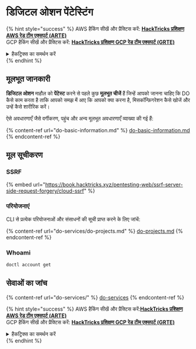 # डिजिटल ओशन पेंटेस्टिंग

{% hint style="success" %}
AWS हैकिंग सीखें और प्रैक्टिस करें: <img src="/.gitbook/assets/image.png" alt="" data-size="line">[**HackTricks प्रशिक्षण AWS रेड टीम एक्सपर्ट (ARTE)**](https://training.hacktricks.xyz/courses/arte)<img src="/.gitbook/assets/image.png" alt="" data-size="line">\
GCP हैकिंग सीखें और प्रैक्टिस करें: <img src="/.gitbook/assets/image (2).png" alt="" data-size="line">[**HackTricks प्रशिक्षण GCP रेड टीम एक्सपर्ट (GRTE)**<img src="/.gitbook/assets/image (2).png" alt="" data-size="line">](https://training.hacktricks.xyz/courses/grte)

<details>

<summary>हैकट्रिक्स का समर्थन करें</summary>

* [**सदस्यता योजनाएं**](https://github.com/sponsors/carlospolop) की जाँच करें!
* **शामिल हों** 💬 [**डिस्कॉर्ड समूह**](https://discord.gg/hRep4RUj7f) या [**टेलीग्राम समूह**](https://t.me/peass) या हमें **ट्विटर** 🐦 [**@hacktricks\_live**](https://twitter.com/hacktricks\_live)** पर फॉलो** करें।
* **हैकिंग ट्रिक्स साझा करें, PRs सबमिट करके** [**HackTricks**](https://github.com/carlospolop/hacktricks) और [**HackTricks Cloud**](https://github.com/carlospolop/hacktricks-cloud) github रेपो में।

</details>
{% endhint %}

## मूलभूत जानकारी

**डिजिटल ओशन** माहौल को **पेंटेस्ट** करने से पहले कुछ **मूलभूत चीजें** हैं जिन्हें आपको जानना चाहिए कि DO कैसे काम करता है ताकि आपको समझ में आए कि आपको क्या करना है, मिसकॉन्फ़िगरेशन कैसे खोजें और उन्हें कैसे शारीरिक करें।

ऐसे अवधारणाएँ जैसे वर्गीकरण, पहुंच और अन्य मूलभूत अवधारणाएँ व्याख्या की गई हैं:

{% content-ref url="do-basic-information.md" %}
[do-basic-information.md](do-basic-information.md)
{% endcontent-ref %}

## मूल सूचीकरण

### SSRF

{% embed url="https://book.hacktricks.xyz/pentesting-web/ssrf-server-side-request-forgery/cloud-ssrf" %}

### परियोजनाएं

CLI से प्रत्येक परियोजनाओं और संसाधनों की सूची प्राप्त करने के लिए जांचें:

{% content-ref url="do-services/do-projects.md" %}
[do-projects.md](do-services/do-projects.md)
{% endcontent-ref %}

### Whoami
```bash
doctl account get
```
## सेवाओं का जांच

{% content-ref url="do-services/" %}
[do-services](do-services/)
{% endcontent-ref %}

{% hint style="success" %}
AWS हैकिंग सीखें और प्रैक्टिस करें:<img src="/.gitbook/assets/image.png" alt="" data-size="line">[**HackTricks प्रशिक्षण AWS रेड टीम एक्सपर्ट (ARTE)**](https://training.hacktricks.xyz/courses/arte)<img src="/.gitbook/assets/image.png" alt="" data-size="line">\
GCP हैकिंग सीखें और प्रैक्टिस करें: <img src="/.gitbook/assets/image (2).png" alt="" data-size="line">[**HackTricks प्रशिक्षण GCP रेड टीम एक्सपर्ट (GRTE)**<img src="/.gitbook/assets/image (2).png" alt="" data-size="line">](https://training.hacktricks.xyz/courses/grte)

<details>

<summary>हैकट्रिक्स का समर्थन करें</summary>

* [**सदस्यता योजनाएं**](https://github.com/sponsors/carlospolop) की जांच करें!
* 💬 [**डिस्कॉर्ड समूह**](https://discord.gg/hRep4RUj7f) ज्वाइन करें या [**टेलीग्राम समूह**](https://t.me/peass) को फॉलो करें या हमें ट्विटर पर 🐦 [**@hacktricks\_live**](https://twitter.com/hacktricks\_live)** पर फॉलो करें**.
* [**HackTricks**](https://github.com/carlospolop/hacktricks) और [**HackTricks Cloud**](https://github.com/carlospolop/hacktricks-cloud) github रेपो में PR जमा करके हैकिंग ट्रिक्स साझा करें।

</details>
{% endhint %}
